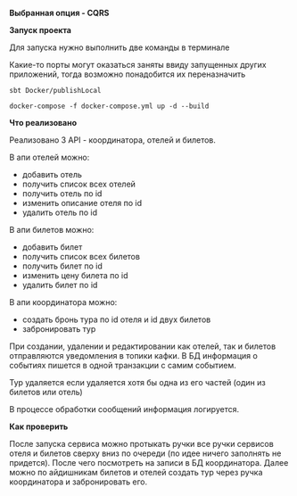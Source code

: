 **Выбранная опция - CQRS**

**Запуск проекта**

Для запуска нужно выполнить две команды в терминале

Какие-то порты могут оказаться заняты ввиду запущенных других приложений,
тогда возможно понадобится их переназначить

``sbt Docker/publishLocal``

``docker-compose -f docker-compose.yml up -d --build``

**Что реализовано**

Реализовано 3 API - координатора, отелей и билетов.

В апи отелей можно:

- добавить отель
- получить список всех отелей
- получить отель по id
- изменить описание отеля по id
- удалить отель по id

В апи билетов можно:
- добавить билет
- получить список всех билетов
- получить билет по id
- изменить цену билета по id
- удалить билет по id

В апи координатора можно:
- создать бронь тура по id отеля и id двух билетов
- забронировать тур

При создании, удалении и редактировании как отелей, 
так и билетов отправляются уведомления в топики кафки. 
В БД информация о событиях пишется в одной транзакции с самим событием.

Тур удаляется если удаляется хотя бы одна из его частей (один из билетов или отель)

В процессе обработки сообщений информация логируется.

**Как проверить**

После запуска сервиса можно протыкать ручки все ручки сервисов отеля и билетов сверху вниз 
по очереди (по идее ничего заполнять не придется). После чего посмотреть на записи в БД координатора.
Далее можно по айдишникам билетов и отелей создать тур через ручка координатора и забронировать его. 
